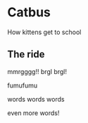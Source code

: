 # Catbus
How kittens get to school

## The ride
mmrgggg!! brgl brgl! 

fumufumu

words words words


even more words!
